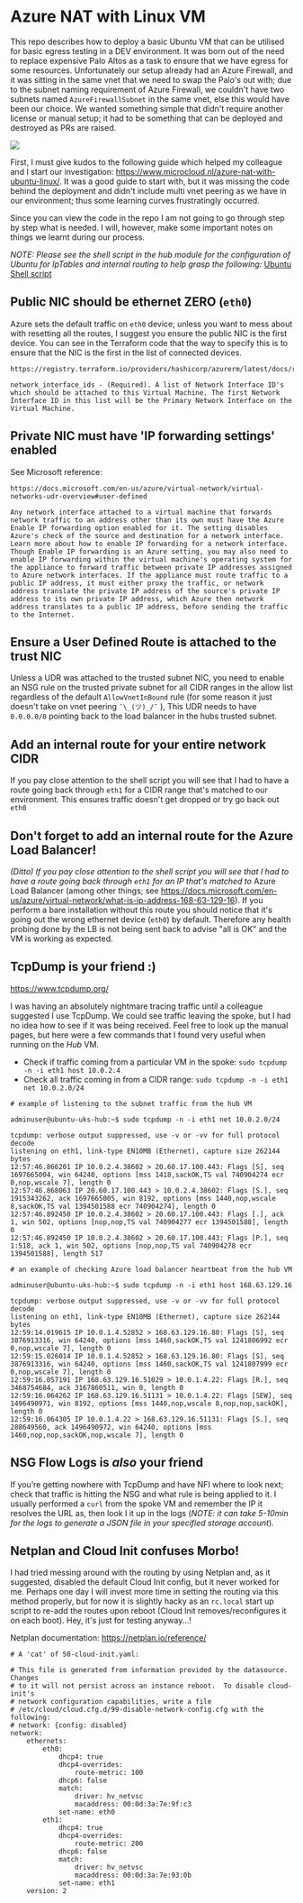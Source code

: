 # Azure NAT with Linux VM

This repo describes how to deploy a basic Ubuntu VM that can be utilised for basic egress testing in a DEV environment. It was born out of the need to replace expensive Palo Altos as a task to ensure that we have egress for some resources. Unfortunately our setup already had an Azure Firewall, and it was sitting in the same vnet that we need to swap the Palo's out with; due to the subnet naming requirement of Azure Firewall, we couldn't have two subnets named `AzureFirewallSubnet` in the same vnet, else this would have been our choice. We wanted something simple that didn't require another license or manual setup; it had to be something that can be deployed and destroyed as PRs are raised.

![](ubuntu-iptables.png)

First, I must give kudos to the following guide which helped my colleague and I start our investigation: https://www.microcloud.nl/azure-nat-with-ubuntu-linux/. It was a good guide to start with, but it was missing the code behind the deployment and didn't include multi vnet peering as we have in our environment; thus some learning curves frustratingly occurred.

Since you can view the code in the repo I am not going to go through step by step what is needed. I will, however, make some important notes on things we learnt during our process.

*NOTE: Please see the shell script in the hub module for the configuration of Ubuntu for IpTables and internal routing to help grasp the following:* [Ubuntu Shell script](ubuntu_hub/routing.sh)

## Public NIC should be  ethernet ZERO (`eth0`)

Azure sets the default traffic on `eth0` device; unless you want to mess about with resetting all the routes, I suggest you ensure the public NIC is the first device. You can see in the Terraform code that the way to specify this is to ensure that the NIC is the first in the list of connected devices.

```text
https://registry.terraform.io/providers/hashicorp/azurerm/latest/docs/resources/linux_virtual_machine

network_interface_ids - (Required). A list of Network Interface ID's which should be attached to this Virtual Machine. The first Network Interface ID in this list will be the Primary Network Interface on the Virtual Machine.
```

## Private NIC must have 'IP forwarding settings' enabled

See Microsoft reference:

```
https://docs.microsoft.com/en-us/azure/virtual-network/virtual-networks-udr-overview#user-defined

Any network interface attached to a virtual machine that forwards network traffic to an address other than its own must have the Azure Enable IP forwarding option enabled for it. The setting disables Azure's check of the source and destination for a network interface. Learn more about how to enable IP forwarding for a network interface. Though Enable IP forwarding is an Azure setting, you may also need to enable IP forwarding within the virtual machine's operating system for the appliance to forward traffic between private IP addresses assigned to Azure network interfaces. If the appliance must route traffic to a public IP address, it must either proxy the traffic, or network address translate the private IP address of the source's private IP address to its own private IP address, which Azure then network address translates to a public IP address, before sending the traffic to the Internet.
```

## Ensure a User Defined Route is attached to the trust NIC

Unless a UDR was attached to the trusted subnet NIC, you need to enable an NSG rule on the trusted private subnet for all CIDR ranges in the allow list regardless of the default `AllowVnetInBound` rule (for some reason it just doesn't take on vnet peering `¯\_(ツ)_/¯` ), This UDR needs to have `0.0.0.0/0` pointing back to the load balancer in the hubs trusted subnet.

## Add an internal route for your entire network CIDR

If you pay close attention to the shell script you will see that I had to have a route going back through `eth1` for a CIDR range that's matched to our environment. This ensures traffic doesn't get dropped or try go back out `eth0`

## Don't forget to add an internal route for the Azure Load Balancer!

*(Ditto) If you pay close attention to the shell script you will see that I had to have a route going back through `eth1` for an IP that's matched to* Azure Load Balancer (among other things; see https://docs.microsoft.com/en-us/azure/virtual-network/what-is-ip-address-168-63-129-16). If you perform a bare installation without this route you should notice that it's going out the wrong ethernet device (`eth0`) by default. Therefore any health probing done by the LB is not being sent back to advise "all is OK" and the VM is working as expected.

## TcpDump is your friend :)

https://www.tcpdump.org/

I was having an absolutely nightmare tracing traffic until a colleague suggested I use TcpDump. We could see traffic leaving the spoke, but I had no idea how to see if it was being received. Feel free to look up the manual pages, but here were a few commands that I found very useful when running on the *Hub* VM.

- Check if traffic coming from a particular VM in the spoke: `sudo tcpdump -n -i eth1 host 10.0.2.4`
- Check all traffic coming in from a CIDR range: `sudo tcpdump -n -i eth1 net 10.0.2.0/24`

```text
# example of listening to the subnet traffic from the hub VM

adminuser@ubuntu-uks-hub:~$ sudo tcpdump -n -i eth1 net 10.0.2.0/24

tcpdump: verbose output suppressed, use -v or -vv for full protocol decode
listening on eth1, link-type EN10MB (Ethernet), capture size 262144 bytes
12:57:46.866201 IP 10.0.2.4.38602 > 20.60.17.100.443: Flags [S], seq 1697665004, win 64240, options [mss 1418,sackOK,TS val 740904274 ecr 0,nop,wscale 7], length 0
12:57:46.868063 IP 20.60.17.100.443 > 10.0.2.4.38602: Flags [S.], seq 1915343262, ack 1697665005, win 8192, options [mss 1440,nop,wscale 8,sackOK,TS val 1394501588 ecr 740904274], length 0
12:57:46.892450 IP 10.0.2.4.38602 > 20.60.17.100.443: Flags [.], ack 1, win 502, options [nop,nop,TS val 740904277 ecr 1394501588], length 0
12:57:46.892450 IP 10.0.2.4.38602 > 20.60.17.100.443: Flags [P.], seq 1:518, ack 1, win 502, options [nop,nop,TS val 740904278 ecr 1394501588], length 517
```

```text
# an example of checking Azure load balancer heartbeat from the hub VM

adminuser@ubuntu-uks-hub:~$ sudo tcpdump -n -i eth1 host 168.63.129.16

tcpdump: verbose output suppressed, use -v or -vv for full protocol decode
listening on eth1, link-type EN10MB (Ethernet), capture size 262144 bytes
12:59:14.019615 IP 10.0.1.4.52852 > 168.63.129.16.80: Flags [S], seq 3876913316, win 64240, options [mss 1460,sackOK,TS val 1241806992 ecr 0,nop,wscale 7], length 0
12:59:15.026014 IP 10.0.1.4.52852 > 168.63.129.16.80: Flags [S], seq 3876913316, win 64240, options [mss 1460,sackOK,TS val 1241807999 ecr 0,nop,wscale 7], length 0
12:59:16.057191 IP 168.63.129.16.51029 > 10.0.1.4.22: Flags [R.], seq 3468754684, ack 3167860511, win 0, length 0
12:59:16.064262 IP 168.63.129.16.51131 > 10.0.1.4.22: Flags [SEW], seq 1496490971, win 8192, options [mss 1440,nop,wscale 8,nop,nop,sackOK], length 0
12:59:16.064305 IP 10.0.1.4.22 > 168.63.129.16.51131: Flags [S.], seq 288649560, ack 1496490972, win 64240, options [mss 1460,nop,nop,sackOK,nop,wscale 7], length 0
```

## NSG Flow Logs is *also* your friend

If you’re getting nowhere with TcpDump and have NFI where to look next; check that traffic is hitting the NSG and what rule is being applied to it. I usually performed a `curl` from the spoke VM and remember the IP it resolves the URL as, then look I it up in the logs (*NOTE: it can take 5-10min for the logs to generate a JSON file in your specified storage account*).

## Netplan and Cloud Init confuses Morbo!

I had tried messing around with the routing by using Netplan and, as it suggested, disabled the default Cloud Init config, but it never worked for me. Perhaps one day I will invest more time in setting the routing via this method properly, but for now it is slightly hacky as an `rc.local` start up script to re-add the routes upon reboot (Cloud Init removes/reconfigures it on each boot). Hey, it's just for testing anyway...!

Netplan documentation: https://netplan.io/reference/

```
# A 'cat' of 50-cloud-init.yaml:

# This file is generated from information provided by the datasource.  Changes
# to it will not persist across an instance reboot.  To disable cloud-init's
# network configuration capabilities, write a file
# /etc/cloud/cloud.cfg.d/99-disable-network-config.cfg with the following:
# network: {config: disabled}
network:
    ethernets:
        eth0:
            dhcp4: true
            dhcp4-overrides:
                route-metric: 100
            dhcp6: false
            match:
                driver: hv_netvsc
                macaddress: 00:0d:3a:7e:9f:c3
            set-name: eth0
        eth1:
            dhcp4: true
            dhcp4-overrides:
                route-metric: 200
            dhcp6: false
            match:
                driver: hv_netvsc
                macaddress: 00:0d:3a:7e:93:0b
            set-name: eth1
    version: 2
```


